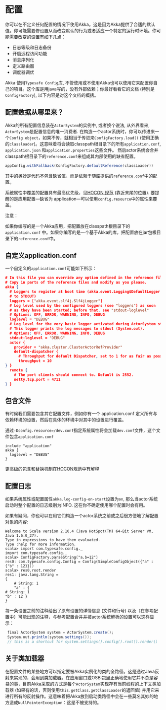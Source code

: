 # 配置

你可以在不定义任何配置的情况下使用Akka，这是因为Akka提供了合适的默认值。你可能需要修设置从而改变默认的行为或者适应一个特定的运行时环境。你可能需要改变的设置有如下几点：

- 日志等级和日志备份
- 开启远程访问功能
- 消息序列化
- 定义路由器
- 调度器调优

Akka 使用`Typesafe Config`库, 不管使用或不使用Akka也可以使用它来配置你自己的项目。这个库是用java写的，没有外部依赖；你最好看看它的文档 (特别是`ConfigFactory`), 以下内容是对这个文档的概括。

## 配置数据从哪里来？

Akka的所有配置信息装在`ActorSystem`的实例中, 或者换个说法, 从外界看来, `ActorSystem`是配置信息的唯一消费者. 在构造一个actor系统时，你可以传进来一个`Config object`，如果不传，就相当于传进来`ConfigFactory.load()` (使用正确的`classloader`)。这意味着将会读取classpath根目录下的所有`application.conf`, `application.json` 和`application.properties`这些文件。 然后actor系统会合并classpath根目录下的`reference.conf`来组成其内部使用的缺省配置。

```scala
appConfig.withFallback(ConfigFactory.defaultReference(classLoader))
```
其中的奥妙是代码不包含缺省值，而是依赖于随库提供的`reference.conf`中的配置。

系统属性中覆盖的配置具有最高优先级，见[HOCON 规范](https://github.com/typesafehub/config/blob/master/HOCON.md) (靠近末尾的位置). 要提醒的是应用配置—缺省为 application—可以使用`config.resource`中的属性来覆盖。

注意：

如果你编写的是一个Akka应用，把配置放在classpath根目录下的`application.conf` 中。如果你编写的是一个基于Akka的库，把配置放在jar包根目录下的`reference.conf`中。

## 自定义application.conf

一个自定义的`application.conf`可能如下所示：

```json
# In this file you can override any option defined in the reference files.
# Copy in parts of the reference files and modify as you please.
akka {
  # Loggers to register at boot time (akka.event.Logging$DefaultLogger logs
  # to STDOUT)
  loggers = ["akka.event.slf4j.Slf4jLogger"]
  # Log level used by the configured loggers (see "loggers") as soon
  # as they have been started; before that, see "stdout-loglevel"
  # Options: OFF, ERROR, WARNING, INFO, DEBUG
  loglevel = "DEBUG"
  # Log level for the very basic logger activated during ActorSystem startup.
  # This logger prints the log messages to stdout (System.out).
  # Options: OFF, ERROR, WARNING, INFO, DEBUG
  stdout-loglevel = "DEBUG"
  actor {
    provider = "akka.cluster.ClusterActorRefProvider"
    default-dispatcher {
      # Throughput for default Dispatcher, set to 1 for as fair as possible
      throughput = 10
} }
  remote {
    # The port clients should connect to. Default is 2552.
    netty.tcp.port = 4711
} }

```

## 包含文件

有时候我们需要包含其它配置文件，例如你有一个 application.conf 定义所有与依赖环境的设置，然后在具体的环境中对其中的设置进行覆盖。

通过`-Dconfig.resource=/dev.conf`指定系统属性将会加载`dev.conf`文件，这个文件包含`application.conf`

```
include "application"
akka {
  loglevel = "DEBUG"
}
```
更高级的包含和替换机制在[HOCON](https://github.com/typesafehub/config/blob/master/HOCON.md)规范中有解释

## 配置日志

如果系统属性或配置属性`akka.log-config-on-start`设置为`on`, 那么当actor系统启动时整个配置的日志级别为INFO. 这在你不确定使用哪个配置时会有用。

如果有疑问，你也可以在用它们构造一个actor系统之前或之后很方便地了解配置对象的内容:

``` shell
Welcome to Scala version 2.10.4 (Java HotSpot(TM) 64-Bit Server VM, Java 1.6.0_27).
Type in expressions to have them evaluated.
Type :help for more information.
scala> import com.typesafe.config._
import com.typesafe.config._
scala> ConfigFactory.parseString("a.b=12")
res0: com.typesafe.config.Config = Config(SimpleConfigObject({"a" : {"b" : 12}}))
scala> res0.root.render
res1: java.lang.String =
{
    # String: 1
    "a" : {
# String: 1
"b" : 12 }
}
```
每一条设置之前的注释给出了原有设置的详情信息 (文件和行号) 以及（在参考配置中）可能出现的注释，与参考配置合并并被actor系统解析的设置可以这样显示：

```scala
￼final ActorSystem system = ActorSystem.create();
 System.out.println(system.settings());
 // this is a shortcut for system.settings().config().root().render()
```

## 关于类加载器

在配置文件的某些地方可以指定要被Akka实例化的类的全路径。这是通过Java反射来实现的，会用到类加载器。在应用窗口或OSBi包里正确地使用它并不总是容易的事，目前Akka采取的方式是每个`ActorSystem`实现存有当前线程的上下文类加载器 (如果有的话，否则使用`this.getClass.getClassLoader`的返回值) 并用它来进行所有的反射操作。这意味着把Akka放到启动类路径中会在一些莫名其妙的地方造成`NullPointerException`：这是不被支持的。


